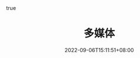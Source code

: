 ---
title: "多媒体"
date: 2022-09-06T15:11:51+08:00
draft: false
math: true
description: "This is meta description"
---